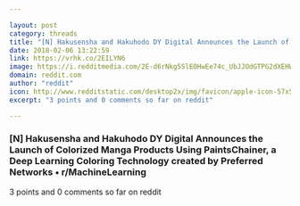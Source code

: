 ```yaml
---

layout: post
category: threads
title: "[N] Hakusensha and Hakuhodo DY Digital Announces the Launch of Colorized Manga Products Using PaintsChainer, a Deep Learning Coloring Technology created by Preferred Networks"
date: 2018-02-06 13:22:59
link: https://vrhk.co/2EILYN6
image: https://i.redditmedia.com/2E-d6rNkg5SlEOHwEe74c_UbJJOdGTPG2dXEHWdIjWs.jpg?w=320&s=92804b196c8a8e379877e731a9d99c22
domain: reddit.com
author: "reddit"
icon: http://www.redditstatic.com/desktop2x/img/favicon/apple-icon-57x57.png
excerpt: "3 points and 0 comments so far on reddit"

---
```


### [N] Hakusensha and Hakuhodo DY Digital Announces the Launch of Colorized Manga Products Using PaintsChainer, a Deep Learning Coloring Technology created by Preferred Networks • r/MachineLearning

3 points and 0 comments so far on reddit